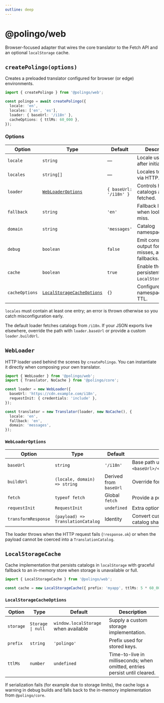```yaml
---
outline: deep
---
```


# @polingo/web

Browser-focused adapter that wires the core translator to the Fetch API and an optional `localStorage` cache.

## `createPolingo(options)`

Creates a preloaded translator configured for browser (or edge) environments.

```ts
import { createPolingo } from '@polingo/web';

const polingo = await createPolingo({
  locale: 'en',
  locales: ['en', 'es'],
  loader: { baseUrl: '/i18n' },
  cacheOptions: { ttlMs: 60_000 },
});
```

### Options

| Option         | Type                                                    | Default                   | Description                                           |
| -------------- | ------------------------------------------------------- | ------------------------- | ----------------------------------------------------- |
| `locale`       | `string`                                                | —                         | Locale used right after initialization.               |
| `locales`      | `string[]`                                              | —                         | Locales to preload via HTTP.                          |
| `loader`       | [`WebLoaderOptions`](#webloaderoptions)                 | `{ baseUrl: '/i18n' }`    | Controls how catalogs are fetched.                    |
| `fallback`     | `string`                                                | `'en'`                    | Fallback locale when lookups miss.                    |
| `domain`       | `string`                                                | `'messages'`              | Catalog namespace.                                    |
| `debug`        | `boolean`                                               | `false`                   | Emit console output for loads, misses, and fallbacks. |
| `cache`        | `boolean`                                               | `true`                    | Enable the persistent `LocalStorageCache`.            |
| `cacheOptions` | [`LocalStorageCacheOptions`](#localstoragecacheoptions) | `{}`                      | Configure cache namespace or TTL.                     |

`locales` must contain at least one entry; an error is thrown otherwise so you catch misconfiguration early.

The default loader fetches catalogs from `/i18n`. If your JSON exports live elsewhere, override the path with `loader.baseUrl`
or provide a custom `loader.buildUrl`.

## `WebLoader`

HTTP loader used behind the scenes by `createPolingo`. You can instantiate it directly when composing your own translator.

```ts
import { WebLoader } from '@polingo/web';
import { Translator, NoCache } from '@polingo/core';

const loader = new WebLoader({
  baseUrl: 'https://cdn.example.com/i18n',
  requestInit: { credentials: 'include' },
});

const translator = new Translator(loader, new NoCache(), {
  locale: 'en',
  fallback: 'en',
  domain: 'messages',
});
```

### `WebLoaderOptions`

| Option              | Type                              | Default                | Description                                                     |
| ------------------- | --------------------------------- | ---------------------- | --------------------------------------------------------------- |
| `baseUrl`           | `string`                          | `'/i18n'`              | Base path used to construct `<baseUrl>/<locale>/<domain>.json`. |
| `buildUrl`          | `(locale, domain) => string`      | Derived from `baseUrl` | Override for custom catalog URLs.                               |
| `fetch`             | `typeof fetch`                    | Global `fetch`         | Provide a polyfill (e.g. for SSR).                              |
| `requestInit`       | `RequestInit`                     | `undefined`            | Extra options forwarded to `fetch`.                             |
| `transformResponse` | `(payload) => TranslationCatalog` | Identity               | Convert custom payloads into a catalog shape.                   |

The loader throws when the HTTP request fails (`!response.ok`) or when the payload cannot be coerced into a `TranslationCatalog`.

## `LocalStorageCache`

Cache implementation that persists catalogs in `localStorage` with graceful fallback to an in-memory store when storage is unavailable or full.

```ts
import { LocalStorageCache } from '@polingo/web';

const cache = new LocalStorageCache({ prefix: 'myapp', ttlMs: 5 * 60_000 });
```

### `LocalStorageCacheOptions`

| Option    | Type              | Default                              | Description                                                                |
| --------- | ----------------- | ------------------------------------ | -------------------------------------------------------------------------- |
| `storage` | `Storage \| null` | `window.localStorage` when available | Supply a custom storage implementation.                                    |
| `prefix`  | `string`          | `'polingo'`                          | Prefix used for stored keys.                                               |
| `ttlMs`   | `number`          | `undefined`                          | Time-to-live in milliseconds; when omitted, entries persist until cleared. |

If serialization fails (for example due to storage limits), the cache logs a warning in debug builds and falls back to the in-memory implementation from `@polingo/core`.
